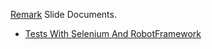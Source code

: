 [Remark](remarkjs.com) Slide Documents.

- [Tests With Selenium And RobotFramework](https://rawgit.com/sh1nj1/slides/master/slide?slideFile=test-with-selenium-robotframework.md)

